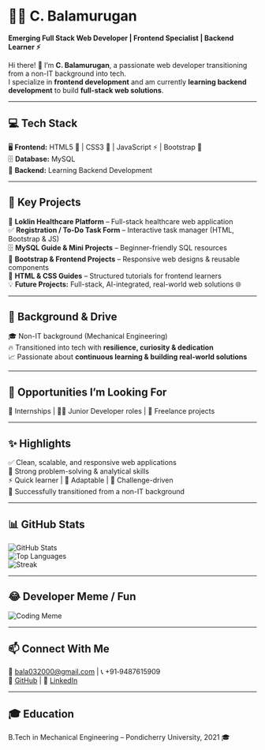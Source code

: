 # 👨‍💻 C. Balamurugan
**Emerging Full Stack Web Developer | Frontend Specialist | Backend Learner ⚡**

Hi there! 👋 I’m **C. Balamurugan**, a passionate web developer transitioning from a non-IT background into tech.  
I specialize in **frontend development** and am currently **learning backend development** to build **full-stack web solutions**.

---

## 💻 Tech Stack
🖥️ **Frontend:** HTML5 📝 | CSS3 🎨 | JavaScript ⚡ | Bootstrap 💎  
🗄️ **Database:** MySQL  
🔧 **Backend:** Learning Backend Development  

---

## 🚀 Key Projects
🏥 **Loklin Healthcare Platform** – Full-stack healthcare web application  
✅ **Registration / To-Do Task Form** – Interactive task manager (HTML, Bootstrap & JS)  
🗄️ **MySQL Guide & Mini Projects** – Beginner-friendly SQL resources  
🎨 **Bootstrap & Frontend Projects** – Responsive web designs & reusable components  
📄 **HTML & CSS Guides** – Structured tutorials for frontend learners  
💡 **Future Projects:** Full-stack, AI-integrated, real-world web solutions 🌐  

---

## 🌱 Background & Drive
🎓 Non-IT background (Mechanical Engineering)  
🔥 Transitioned into tech with **resilience, curiosity & dedication**  
📈 Passionate about **continuous learning & building real-world solutions**  

---

## 🎯 Opportunities I’m Looking For
💼 Internships | 👨‍💻 Junior Developer roles | 🌟 Freelance projects  

---

## ✨ Highlights
✅ Clean, scalable, and responsive web applications  
🧠 Strong problem-solving & analytical skills  
⚡ Quick learner | 🌊 Adaptable | 💪 Challenge-driven  
🔄 Successfully transitioned from a non-IT background  

---

## 📊 GitHub Stats
![GitHub Stats](https://github-readme-stats.vercel.app/api?username=Baladev01&show_icons=true&theme=radical)  
![Top Languages](https://github-readme-stats.vercel.app/api/top-langs/?username=Baladev01&layout=compact&theme=radical)  
![Streak](https://github-readme-streak-stats.herokuapp.com/?user=Baladev01&theme=radical)  

---

## 😂 Developer Meme / Fun
![Coding Meme](https://i.imgflip.com/5zn6tz.jpg)

---

## 📫 Connect With Me
📧 bala032000@gmail.com | 📞 +91‑9487615909  
🔗 [GitHub](https://github.com/Baladev01) | 💼 [LinkedIn](https://linkedin.com/in/balamurugan-webdeveloper)  

---

## 🎓 Education
B.Tech in Mechanical Engineering – Pondicherry University, 2021 🎓
